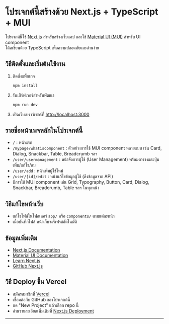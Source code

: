 # โปรเจกต์นี้สร้างด้วย Next.js + TypeScript + MUI

โปรเจกต์นี้ใช้ [Next.js](https://nextjs.org) สำหรับสร้างเว็บแอป และใช้ [Material UI (MUI)](https://mui.com/) สำหรับ UI component  
โค้ดเขียนด้วย TypeScript เพื่อความปลอดภัยและอ่านง่าย

## วิธีติดตั้งและเริ่มต้นใช้งาน

1. ติดตั้งแพ็กเกจ
   ```bash
   npm install
   ```

2. รันเซิร์ฟเวอร์สำหรับพัฒนา
   ```bash
   npm run dev
   ```

3. เปิดเว็บเบราว์เซอร์ที่ [http://localhost:3000](http://localhost:3000)

## รายชื่อหน้าเพจหลักในโปรเจกต์นี้

- `/` : หน้าแรก
- `/mypage/whatiscomponent` : ตัวอย่างการใช้ MUI component หลายแบบ เช่น Card, Dialog, Snackbar, Table, Breadcrumb ฯลฯ
- `/user/usermanagement` : หน้าจัดการผู้ใช้ (User Management) พร้อมตารางและปุ่มเพิ่ม/แก้ไข/ลบ
- `/user/add` : หน้าเพิ่มผู้ใช้ใหม่
- `/user/[id]/edit` : หน้าแก้ไขข้อมูลผู้ใช้ (ดึงข้อมูลจาก API)
- มีการใช้ MUI component เช่น Grid, Typography, Button, Card, Dialog, Snackbar, Breadcrumb, Table ฯลฯ ในทุกหน้า

## วิธีแก้ไขหน้าเว็บ

- แก้ไขไฟล์ในโฟลเดอร์ `app/` หรือ `components/` ตามแต่ละหน้า
- เมื่อบันทึกไฟล์ หน้าเว็บจะรีเฟรชอัตโนมัติ

## ข้อมูลเพิ่มเติม

- [Next.js Documentation](https://nextjs.org/docs)
- [Material UI Documentation](https://mui.com/)
- [Learn Next.js](https://nextjs.org/learn)
- [GitHub Next.js](https://github.com/vercel/next.js)

## วิธี Deploy ขึ้น Vercel

- สมัครสมาชิกที่ [Vercel](https://vercel.com)
- เชื่อมต่อกับ GitHub ของโปรเจกต์นี้
- กด "New Project" แล้วเลือก repo นี้
- อ่านรายละเอียดเพิ่มเติมที่ [Next.js Deployment](https://nextjs.org/docs/app/building-your-application/deploying)

---